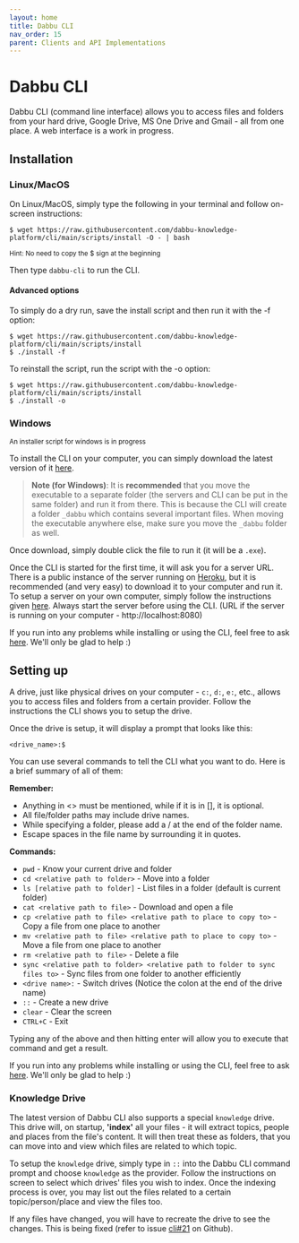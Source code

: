 ```yaml
---
layout: home
title: Dabbu CLI
nav_order: 15
parent: Clients and API Implementations
---
```


# Dabbu CLI

Dabbu CLI (command line interface) allows you to access files and folders from your hard drive, Google Drive, MS One Drive and Gmail - all from one place. A web interface is a work in progress.

## Installation

### Linux/MacOS

On Linux/MacOS, simply type the following in your terminal and follow on-screen instructions:

```
$ wget https://raw.githubusercontent.com/dabbu-knowledge-platform/cli/main/scripts/install -O - | bash
```
<sub>Hint: No need to copy the $ sign at the beginning</sub>

Then type `dabbu-cli` to run the CLI.

#### Advanced options

To simply do a dry run, save the install script and then run it with the -f option:

```
$ wget https://raw.githubusercontent.com/dabbu-knowledge-platform/cli/main/scripts/install
$ ./install -f
```

To reinstall the script, run the script with the -o option:

```
$ wget https://raw.githubusercontent.com/dabbu-knowledge-platform/cli/main/scripts/install
$ ./install -o
```

### Windows

<sub>An installer script for windows is in progress</sub>

To install the CLI on your computer, you can simply download the latest version of it [here](https://github.com/dabbu-knowledge-platform/dabbu-cli/releases/latest).

> **Note (for Windows)**: It is **recommended** that you move the executable to a separate folder (the servers and CLI can be put in the same folder) and run it from there. This is because the CLI will create a folder `_dabbu` which contains several important files. When moving the executable anywhere else, make sure you move the `_dabbu` folder as well.

Once download, simply double click the file to run it (it will be a `.exe`).

Once the CLI is started for the first time, it will ask you for a server URL. There is a public instance of the server running on [Heroku](https://dabbu-server.herokuapp.com/), but it is recommended (and very easy) to download it to your computer and run it. To setup a server on your own computer, simply follow the instructions given [here](/impls/server). Always start the server before using the CLI. (URL if the server is running on your computer - http://localhost:8080)

If you run into any problems while installing or using the CLI, feel free to ask [here](https://github.com/dabbu-knowledge-platform/cli/discussions/categories/q-a). We'll only be glad to help :)

## Setting up

A drive, just like physical drives on your computer - `c:`, `d:`, `e:`, etc., allows you to access files and folders from a certain provider. Follow the instructions the CLI shows you to setup the drive.

Once the drive is setup, it will display a prompt that looks like this:

```
<drive_name>:$ 
```

You can use several commands to tell the CLI what you want to do. Here is a brief summary of all of them:

**Remember:**

- Anything in <> must be mentioned, while if it is in [], it is optional.
- All file/folder paths may include drive names.
- While specifying a folder, please add a / at the end of the folder name.
- Escape spaces in the file name by surrounding it in quotes.

**Commands:**

- `pwd` - Know your current drive and folder
- `cd <relative path to folder>` - Move into a folder
- `ls [relative path to folder]` - List files in a folder (default is current folder)
- `cat <relative path to file>` - Download and open a file
- `cp <relative path to file> <relative path to place to copy to>` - Copy a file from one place to another
- `mv <relative path to file> <relative path to place to copy to>` - Move a file from one place to another
- `rm <relative path to file>` - Delete a file
- `sync <relative path to folder> <relative path to folder to sync files to>` - Sync files from one folder to another efficiently
- `<drive name>:` - Switch drives (Notice the colon at the end of the drive name)
- `::` - Create a new drive
- `clear` - Clear the screen
- `CTRL+C` - Exit

Typing any of the above and then hitting enter will allow you to execute that command and get a result.

If you run into any problems while installing or using the CLI, feel free to ask [here](https://github.com/dabbu-knowledge-platform/cli/discussions/categories/q-a). We'll only be glad to help :)

### Knowledge Drive

The latest version of Dabbu CLI also supports a special `knowledge` drive. This drive will, on startup, **'index'** all your files - it will extract topics, people and places from the file's content. It will then treat these as folders, that you can move into and view which files are related to which topic.

To setup the `knowledge` drive, simply type in `::` into the Dabbu CLI command prompt and choose `knowledge` as the provider. Follow the instructions on screen to select which drives' files you wish to index. Once the indexing process is over, you may list out the files related to a certain topic/person/place and view the files too.

If any files have changed, you will have to recreate the drive to see the changes. This is being fixed (refer to issue [cli#21](https://github.com/dabbu-knowledge-platform/cli/issues/21) on Github).
